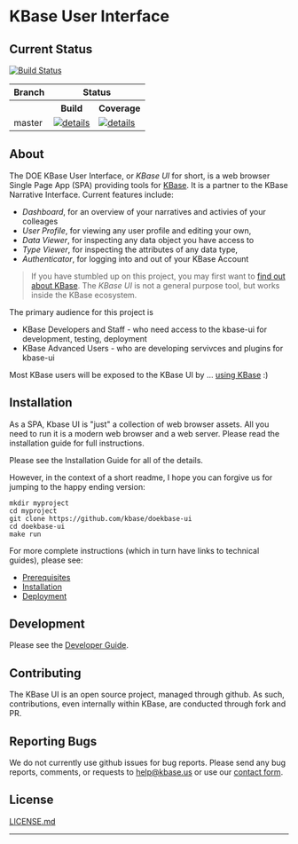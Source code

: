 # KBase User Interface

## Current Status

[![Build Status](https://travis-ci.org/kbase/kbase-ui.svg?branch=master)](https://travis-ci.org/kbase/kbase-ui)

<table class="table table-bordered">
    <tr>
        <th>Branch</th>
        <th colspan="2">Status</th>
    </tr>
    <tr>
        <th></th>
        <th>Build</th>
        <th>Coverage</th>
    </tr>
    <tr>
        <td>master</td>
        <td>
            <img src="https://travis-ci.org/kbase/kbase-ui.svg?branch=master"><a href="https://travis-ci.org/kbase/kbase-ui">details</a>
        </td>
        <td>
            <img src="https://coveralls.io/repos/kbase/kbase-ui/badge.svg?branch=master"><a href="ttps://coveralls.io/r/kbase/kbase-ui?branch=master">details</a>
        </td>
    </tr>
</table>

## About

The DOE KBase User Interface, or *KBase UI* for short, is a web browser Single Page App (SPA) providing tools for [KBase](http://kbase.us). It is a partner to the KBase Narrative Interface. Current features include:

- *Dashboard*, for an overview of your narratives and activies of your colleages
- *User Profile*, for viewing any user profile and editing your own, 
- *Data Viewer*, for inspecting any data object you have access to 
- *Type Viewer*, for inspecting the attributes of any data type,
- *Authenticator*, for logging into and out of your KBase Account

> If you have stumbled up on this project, you may first want to [find out about KBase](http://kbase.us). 
> The *KBase UI* is not a general purpose tool, but works inside the KBase ecosystem. 

The primary audience for this project is 

- KBase Developers and Staff - who need access to the kbase-ui for development, testing, deployment
- KBase Advanced Users - who are developing servivces and plugins for kbase-ui

Most KBase users will be exposed to the KBase UI by ... [using KBase](https://narrative.kbase.us) :)

## Installation

As a SPA, Kbase UI is "just" a collection of web browser assets. All you need to run it is a modern web browser and a web server. Please read the installation guide for full instructions.

Please see the Installation Guide for all of the details.

However, in the context of a short readme, I hope you can forgive us for jumping to the happy ending version:

```
mkdir myproject
cd myproject
git clone https://github.com/kbase/doekbase-ui
cd doekbase-ui
make run
```

For more complete instructions (which in turn have links to technical guides), please see:

- [Prerequisites](prerequisites.md)
- [Installation](installation.md)
- [Deployment](deployment.md)

## Development

Please see the [Developer Guide](development.md).

## Contributing

The KBase UI is an open source project, managed through github. As such, contributions, even internally within KBase, are conducted through fork and PR.

## Reporting Bugs

We do not currently use github issues for bug reports. Please send any bug reports, comments, or requests to [help@kbase.us](mailto:help@kbase.us) or use our [contact form](http://kbase.us/contact-us).

## License

[LICENSE.md](license.md)

---


